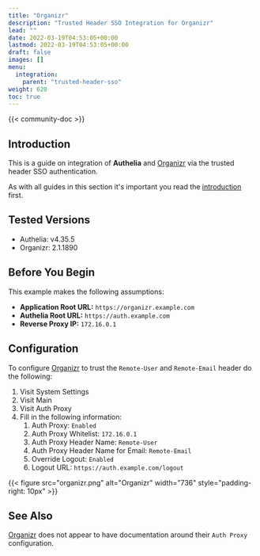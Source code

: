 ```yaml
---
title: "Organizr"
description: "Trusted Header SSO Integration for Organizr"
lead: ""
date: 2022-03-19T04:53:05+00:00
lastmod: 2022-03-19T04:53:05+00:00
draft: false
images: []
menu:
  integration:
    parent: "trusted-header-sso"
weight: 620
toc: true
---
```


{{< community-doc >}}

## Introduction

This is a guide on integration of **Authelia** and [Organizr] via the trusted header SSO authentication.

As with all guides in this section it's important you read the [introduction](../introduction.md) first.

## Tested Versions

- Authelia: v4.35.5
- Organizr: 2.1.1890

## Before You Begin

This example makes the following assumptions:

- **Application Root URL:** `https://organizr.example.com`
- **Authelia Root URL:** `https://auth.example.com`
- **Reverse Proxy IP:** `172.16.0.1`

## Configuration

To configure [Organizr] to trust the `Remote-User` and `Remote-Email` header do the following:

1. Visit System Settings
2. Visit Main
3. Visit Auth Proxy
4. Fill in the following information:
   1. Auth Proxy: `Enabled`
   2. Auth Proxy Whitelist: `172.16.0.1`
   3. Auth Proxy Header Name: `Remote-User`
   4. Auth Proxy Header Name for Email: `Remote-Email`
   5. Override Logout: `Enabled`
   6. Logout URL: `https://auth.example.com/logout`


{{< figure src="organizr.png" alt="Organizr" width="736" style="padding-right: 10px" >}}

## See Also

[Organizr] does not appear to have documentation around their `Auth Proxy` configuration.

[Organizr]: https://organizr.app/
